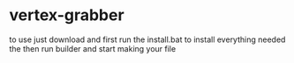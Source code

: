 # vertex-grabber

to use just download and first run the install.bat to install everything needed the then run builder and start making your file
